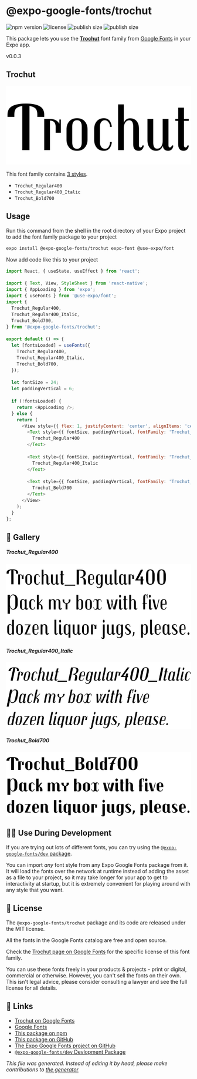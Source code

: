 # @expo-google-fonts/trochut

![npm version](https://flat.badgen.net/npm/v/@expo-google-fonts/trochut)
![license](https://flat.badgen.net/github/license/expo/google-fonts)
![publish size](https://flat.badgen.net/packagephobia/install/@expo-google-fonts/trochut)
![publish size](https://flat.badgen.net/packagephobia/publish/@expo-google-fonts/trochut)

This package lets you use the [**Trochut**](https://fonts.google.com/specimen/Trochut) font family from [Google Fonts](https://fonts.google.com/) in your Expo app.

v0.0.3

## Trochut

![Trochut](./font-family.png)

This font family contains [3 styles](#gallery).

- `Trochut_Regular400`
- `Trochut_Regular400_Italic`
- `Trochut_Bold700`

## Usage

Run this command from the shell in the root directory of your Expo project to add the font family package to your project
```sh
expo install @expo-google-fonts/trochut expo-font @use-expo/font
```

Now add code like this to your project
```js
import React, { useState, useEffect } from 'react';

import { Text, View, StyleSheet } from 'react-native';
import { AppLoading } from 'expo';
import { useFonts } from '@use-expo/font';
import {
  Trochut_Regular400,
  Trochut_Regular400_Italic,
  Trochut_Bold700,
} from '@expo-google-fonts/trochut';

export default () => {
  let [fontsLoaded] = useFonts({
    Trochut_Regular400,
    Trochut_Regular400_Italic,
    Trochut_Bold700,
  });

  let fontSize = 24;
  let paddingVertical = 6;

  if (!fontsLoaded) {
    return <AppLoading />;
  } else {
    return (
      <View style={{ flex: 1, justifyContent: 'center', alignItems: 'center' }}>
        <Text style={{ fontSize, paddingVertical, fontFamily: 'Trochut_Regular400' }}>
          Trochut_Regular400
        </Text>

        <Text style={{ fontSize, paddingVertical, fontFamily: 'Trochut_Regular400_Italic' }}>
          Trochut_Regular400_Italic
        </Text>

        <Text style={{ fontSize, paddingVertical, fontFamily: 'Trochut_Bold700' }}>
          Trochut_Bold700
        </Text>
      </View>
    );
  }
};

```

## 🔡 Gallery

##### Trochut_Regular400
![Trochut_Regular400](./fb7ad314480eec04c8ff53ad7a24690495145d924a92be149c75ccd5fe144215.ttf.png)

##### Trochut_Regular400_Italic
![Trochut_Regular400_Italic](./05e2d11e0d53984525926d1c86d71eab21194ae2664a3696175f68fb9e8969de.ttf.png)

##### Trochut_Bold700
![Trochut_Bold700](./82633b54306a8a1649b8590f40a509a2808ff33ef157f6cc3f98d52130752914.ttf.png)


## 👩‍💻 Use During Development

If you are trying out lots of different fonts, you can try using the [`@expo-google-fonts/dev` package](https://github.com/expo/google-fonts/tree/master/font-packages/dev#readme).

You can import *any* font style from any Expo Google Fonts package from it. It will load the fonts
over the network at runtime instead of adding the asset as a file to your project, so it may take longer
for your app to get to interactivity at startup, but it is extremely convenient
for playing around with any style that you want.

## 📖 License

The `@expo-google-fonts/trochut` package and its code are released under the MIT license.

All the fonts in the Google Fonts catalog are free and open source.

Check the [Trochut page on Google Fonts](https://fonts.google.com/specimen/Trochut) for the specific license of this font family.

You can use these fonts freely in your products & projects - print or digital, commercial or otherwise. However, you can't sell the fonts on their own. This isn't legal advice, please consider consulting a lawyer and see the full license for all details.

## 🔗 Links

- [Trochut on Google Fonts](https://fonts.google.com/specimen/Trochut)
- [Google Fonts](https://fonts.google.com/)
- [This package on npm](https://www.npmjs.com/package/@expo-google-fonts/trochut)
- [This package on GitHub](https://github.com/expo/google-fonts/tree/master/font-packages/trochut)
- [The Expo Google Fonts project on GitHub](https://github.com/expo/google-fonts)
- [`@expo-google-fonts/dev` Devlopment Package](https://github.com/expo/google-fonts/tree/master/font-packages/dev)


*This file was generated. Instead of editing it by head, please make contributions to [the generator](https://github.com/expo/google-fonts/tree/master/packages/generator)*
